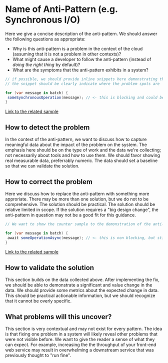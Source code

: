 # Name of Anti-Pattern (e.g. Synchronous I/O)

Here we give a concise description of the anti-pattern. We should answer the following questions as appropriate:
- Why is this anti-pattern is a problem in the context of the cloud (assuming that it is not a problem in other contexts)?
- What might cause a developer to follow the anti-pattern (instead of _doing the right thing_ by default)?
- What are the symptoms that the anti-pattern exhibits in a system? 

``` C#
// if possible, we should provide inline snippets here demonstrating the anti-pattern
// the snippet should be clearly indicate where the problem spots are

for (var message in batch) {
 someSynchronousOperation(message); // <- this is blocking and could be parallelized!
}
```
[Link to the related sample][fullDemonstrationOfProblem]

## How to detect the problem
In the context of the anti-pattern, we want to discuss how to capture meaningful data about the impact of the problem on the system. The emphasis here should be on the type of work and the data we're collecting; not necessarily about tools and how to use them.
We should favor showing real measurable data, preferrably numeric. The data should set a baseline so that we can validate the solution.

## How to correct the problem
Here we discuss how to replace the anti-pattern with something more approriate. There may be more than one solution, but we do not to be comprehensive. The solution should be practical. The solution should be relative limited in scope. If the solution requires a "big design change", the anti-pattern in question may not be a good fit for this guidance.

``` C#
// We want to show the counter sample to the demonstration of the anti-pattern earlier

for (var message in batch) {
 await someOperationAsync(message); // <- this is non blocking, but still not parallel!
}
```
[Link to the related sample][fullDemonstrationOfSolution]

## How to validate the solution
This section builds on the data collected above. After implementing the fix, we should be able to demonstrate a significant and value change in the data. We should provide some metrics about the expected change in data. This should be practical actionable information, but we should recognize that it cannot be overly specific.

## What problems will this uncover?
This section is very contextual and may not exist for every pattern. The idea is that fixing one problem in a system will likely reveal other problems that were not visible before. We want to give the reader a sense of what they can expect.
For example, increasing the the throughput of your front-end web service may result in overwhelming a downstream service that was previously thought to "run fine".

[fullDemonstrationOfProblem]: http://github.com/mspnp/performance-optimization/xyz
[fullDemonstrationOfSolution]: http://github.com/mspnp/performance-optimization/123
